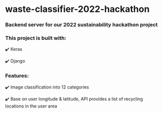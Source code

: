 # waste-classifier-2022-hackathon
### Backend server for our 2022 sustainability hackathon project

### This project is built with:
✔️  Keras

✔️  Django

### Features:
✔️  Image classification into 12 categories

✔️  Base on user longitude & latitude, API provides a list of recycling locations in the user area  